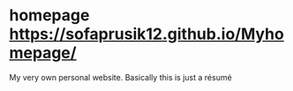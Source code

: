 # homepage  https://sofaprusik12.github.io/Myhomepage/
My very own personal website. Basically this is just a résumé

